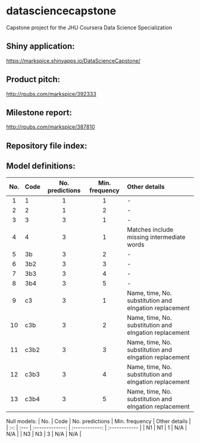 # datasciencecapstone
Capstone project for the JHU Coursera Data Science Specialization

## Shiny application:
https://markspice.shinyapps.io/DataScienceCapstone/

## Product pitch:
http://rpubs.com/markspice/392333

## Milestone report:
http://rpubs.com/markspice/387810

## Repository file index:


## Model definitions:

| No. | Code | No. predictions | Min. frequency | Other details                                          |
| :-: | :--- | :-------------: | :------------: | :----------------------------------------------------- |
| 1   | 1    | 1               | 1              | -                                                      |
| 2   | 2    | 1               | 2              | -                                                      |
| 3   | 3    | 3               | 1              | -                                                      |
| 4   | 4    | 3               | 1              | Matches include missing intermediate words             |
| 5   | 3b   | 3               | 2              | -                                                      |
| 6   | 3b2  | 3               | 3              | -                                                      |
| 7   | 3b3  | 3               | 4              | -                                                      |
| 8   | 3b4  | 3               | 5              | -                                                      |
| 9   | c3   | 3               | 1              | Name, time, No. substitution and elngation replacement |
| 10  | c3b  | 3               | 2              | Name, time, No. substitution and elngation replacement |
| 11  | c3b2 | 3               | 3              | Name, time, No. substitution and elngation replacement |
| 12  | c3b3 | 3               | 4              | Name, time, No. substitution and elngation replacement |
| 13  | c3b4 | 3               | 5              | Name, time, No. substitution and elngation replacement |

Null models:
| No. | Code | No. predictions | Min. frequency | Other details |
| :-: | :--- | :-------------: | :------------: | :------------ |
| N1  | N1   | 1               | N/A            | N/A           |
| N3  | N3   | 3               | N/A            | N/A           |
